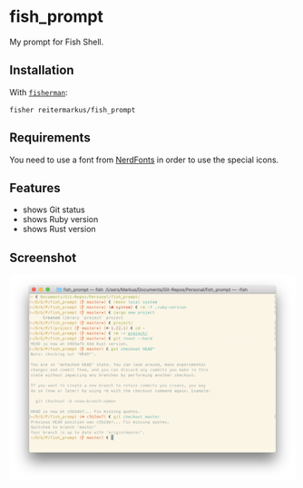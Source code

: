# fish_prompt

My prompt for Fish Shell.


## Installation

With [`fisherman`](https://github.com/fisherman/fisherman):

```
fisher reitermarkus/fish_prompt
```


## Requirements

You need to use a font from [NerdFonts](http://nerdfonts.com) in order to use the special icons.


## Features

- shows Git status
- shows Ruby version
- shows Rust version


## Screenshot

![Screenshot](screenshot.png)
